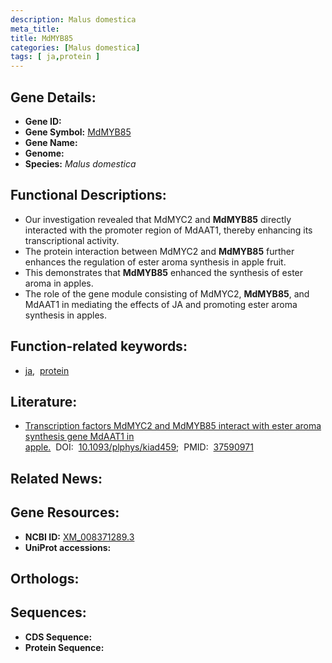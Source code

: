 ```yaml
---
description: Malus domestica
meta_title:
title: MdMYB85
categories: [Malus domestica]
tags: [ ja,protein ]
---
```


## Gene Details:
- **Gene ID:** []()
- **Gene Symbol:** <u>MdMYB85</u>
- **Gene Name:** 
- **Genome:** []()
- **Species:** *Malus domestica*

## Functional Descriptions:
   - Our investigation revealed that MdMYC2 and **MdMYB85** directly interacted with the promoter region of MdAAT1, thereby enhancing its transcriptional activity.
   - The protein interaction between MdMYC2 and **MdMYB85** further enhances the regulation of ester aroma synthesis in apple fruit.
   - This demonstrates that **MdMYB85** enhanced the synthesis of ester aroma in apples.
   - The role of the gene module consisting of MdMYC2, **MdMYB85**, and MdAAT1 in mediating the effects of JA and promoting ester aroma synthesis in apples.

## Function-related keywords:
   - [ja](/tags/ja/),&nbsp;&nbsp;[protein](/tags/protein/)

## Literature:
   - [Transcription factors MdMYC2 and MdMYB85 interact with ester aroma synthesis gene MdAAT1 in apple.](https://doi.org/10.1093/plphys/kiad459)&nbsp;&nbsp;DOI:&nbsp;&nbsp;[10.1093/plphys/kiad459](https://doi.org/10.1093/plphys/kiad459);&nbsp;&nbsp;PMID:&nbsp;&nbsp;[37590971](https://pubmed.ncbi.nlm.nih.gov/37590971/)

## Related News:

## Gene Resources:
- **NCBI ID:**  [XM_008371289.3](https://www.ncbi.nlm.nih.gov/gene/?term=XM_008371289.3)
- **UniProt accessions:**  [](https://www.uniprot.org/uniprotkb//entry)

## Orthologs:

## Sequences:
- **CDS Sequence:**
- **Protein Sequence:**
